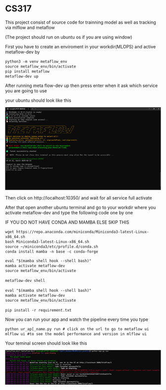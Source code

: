 # CS317
This project consist of source code for trainning model as well as tracking via mlflow and metaflow

(The project should run on ubuntu os if you are using window)

First you have to create an enviroment in your workdir(MLOPS) and active metaflow-dev by 

```
python3 -m venv metaflow_env
source metaflow_env/bin/activate
pip install metaflow
metaflow-dev up
```

After running meta flow-dev up then press enter when it ask which service you are going to use 

your ubuntu should look like this

![alt text](https://github.com/truong04/MLOPS/blob/main/image/metaflow-dev-screen.png?raw=true)

Then click on http://localhost:10350/ and wait for all service full activate


After that open another ubuntu terminal and go to your workdir where you activate metaflow-dev and type the following code one by one

IF YOU DO NOT HAVE CONDA AND MAMBA ELSE SKIP THIS
```
wget https://repo.anaconda.com/miniconda/Miniconda3-latest-Linux-x86_64.sh
bash Miniconda3-latest-Linux-x86_64.sh
source ~/miniconda3/etc/profile.d/conda.sh
conda install mamba -n base -c conda-forge
```

```
eval "$(mamba shell hook --shell bash)"
mamba activate metaflow-dev
source metaflow_env/bin/activate

metaflow-dev shell

eval "$(mamba shell hook --shell bash)"
mamba activate metaflow-dev
source metaflow_env/bin/activate

pip install -r requirement.txt
```

Now you can run your app and watch the pipeline every time you type 
```
python ur_ap[_name.py run # click on the url to go to metaflow ui
mlflow ui #to see the model performance and version in mlflow ui
```

Your teminal screen should look like this

![alt text](https://github.com/truong04/MLOPS/blob/main/image/RESULT.png?raw=true)


